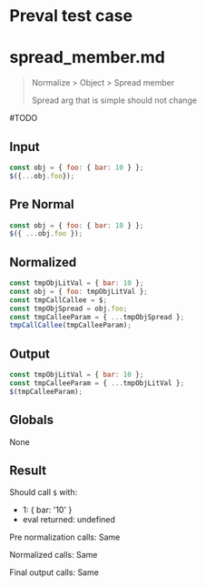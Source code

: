 # Preval test case

# spread_member.md

> Normalize > Object > Spread member
>
> Spread arg that is simple should not change

#TODO

## Input

`````js filename=intro
const obj = { foo: { bar: 10 } };
$({...obj.foo});
`````

## Pre Normal

`````js filename=intro
const obj = { foo: { bar: 10 } };
$({ ...obj.foo });
`````

## Normalized

`````js filename=intro
const tmpObjLitVal = { bar: 10 };
const obj = { foo: tmpObjLitVal };
const tmpCallCallee = $;
const tmpObjSpread = obj.foo;
const tmpCalleeParam = { ...tmpObjSpread };
tmpCallCallee(tmpCalleeParam);
`````

## Output

`````js filename=intro
const tmpObjLitVal = { bar: 10 };
const tmpCalleeParam = { ...tmpObjLitVal };
$(tmpCalleeParam);
`````

## Globals

None

## Result

Should call `$` with:
 - 1: { bar: '10' }
 - eval returned: undefined

Pre normalization calls: Same

Normalized calls: Same

Final output calls: Same
